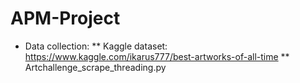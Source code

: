 # APM-Project
* Data collection:
** Kaggle dataset: https://www.kaggle.com/ikarus777/best-artworks-of-all-time
** Artchallenge_scrape_threading.py

